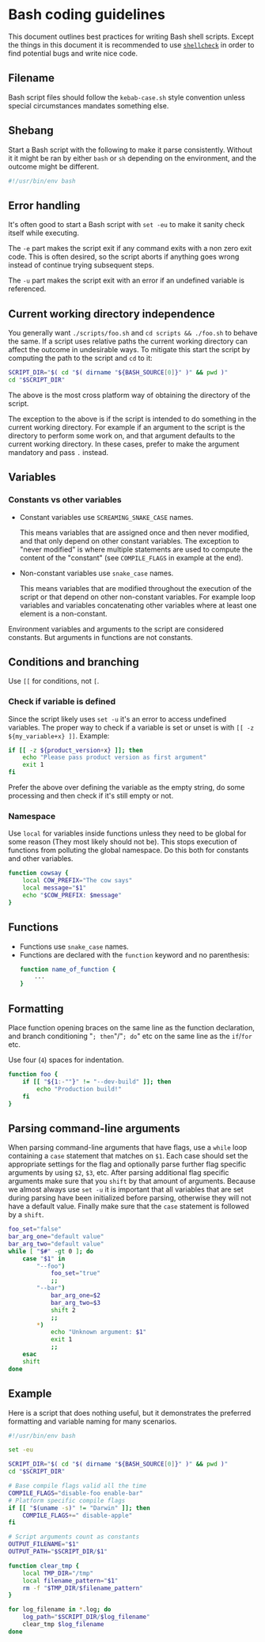 # Bash coding guidelines

This document outlines best practices for writing Bash shell scripts. Except the things in this
document it is recommended to use [`shellcheck`] in order to find potential bugs and write
nice code.

[`shellcheck`]: https://www.shellcheck.net/

## Filename

Bash script files should follow the `kebab-case.sh` style convention unless special circumstances
mandates something else.

## Shebang

Start a Bash script with the following to make it parse consistently.
Without it it might be ran by either `bash` or `sh` depending on the environment,
and the outcome might be different.

```bash
#!/usr/bin/env bash
```

## Error handling

It's often good to start a Bash script with `set -eu` to make it sanity check itself
while executing.

The `-e` part makes the script exit if any command exits with a non zero exit code.
This is often desired, so the script aborts if anything goes wrong
instead of continue trying subsequent steps.

The `-u` part makes the script exit with an error if an undefined variable is referenced.

## Current working directory independence

You generally want `./scripts/foo.sh` and `cd scripts && ./foo.sh` to behave the same.
If a script uses relative paths the current working directory can affect the outcome in
undesirable ways. To mitigate this start the script by computing the path to the script
and `cd` to it:

```bash
SCRIPT_DIR="$( cd "$( dirname "${BASH_SOURCE[0]}" )" && pwd )"
cd "$SCRIPT_DIR"
```

The above is the most cross platform way of obtaining the directory of the script.

The exception to the above is if the script is intended to do something in the current
working directory. For example if an argument to the script is the directory to perform
some work on, and that argument defaults to the current working directory. In these cases,
prefer to make the argument mandatory and pass `.` instead.

## Variables

### Constants vs other variables

* Constant variables use `SCREAMING_SNAKE_CASE` names.

  This means variables that are assigned once and then never modified, and that only depend on
  other constant variables. The exception to "never modified" is where multiple statements are
  used to compute the content of the "constant" (see `COMPILE_FLAGS` in example at the end).

* Non-constant variables use `snake_case` names.

  This means variables that are modified throughout the execution of the script or that depend
  on other non-constant variables. For example loop variables and variables concatenating other
  variables where at least one element is a non-constant.

Environment variables and arguments to the script are considered constants. But arguments in
functions are not constants.

## Conditions and branching

Use `[[` for conditions, not `[`.

### Check if variable is defined

Since the script likely uses `set -u` it's an error to access undefined variables. The proper way
to check if a variable is set or unset is with `[[ -z ${my_variable+x} ]]`. Example:

```bash
if [[ -z ${product_version+x} ]]; then
    echo "Please pass product version as first argument"
    exit 1
fi
```

Prefer the above over defining the variable as the empty string, do some processing and then check
if it's still empty or not.

### Namespace

Use `local` for variables inside functions unless they need to be global for some reason
(They most likely should not be). This stops execution of functions from polluting the global
namespace. Do this both for constants and other variables.

```bash
function cowsay {
    local COW_PREFIX="The cow says"
    local message="$1"
    echo "$COW_PREFIX: $message"
}
```

## Functions

* Functions use `snake_case` names.
* Functions are declared with the `function` keyword and no parenthesis:
  ```bash
  function name_of_function {
      ...
  }
  ```

## Formatting

Place function opening braces on the same line as the function declaration, and branch
conditioning "`; then`"/"`; do`" etc on the same line as the `if`/`for` etc.

Use four (`4`) spaces for indentation.

```bash
function foo {
    if [[ "${1:-""}" != "--dev-build" ]]; then
        echo "Production build!"
    fi
}
```

## Parsing command-line arguments

When parsing command-line arguments that have flags, use a `while` loop containing a `case`
statement that matches on `$1`. Each case should set the appropriate settings for the flag and
optionally parse further flag specific arguments by using `$2`, `$3`, etc.
After parsing additional flag specific arguments make sure that you `shift` by that amount of
arguments. Because we almost always use `set -u` it is important that all variables that are set
during parsing have been initialized before parsing, otherwise they will not have a default value.
Finally make sure that the `case` statement is followed by a `shift`.

```bash
foo_set="false"
bar_arg_one="default value"
bar_arg_two="default value"
while [ "$#" -gt 0 ]; do
    case "$1" in
        "--foo")
            foo_set="true"
            ;;
        "--bar")
            bar_arg_one=$2
            bar_arg_two=$3
            shift 2
            ;;
        *)
            echo "Unknown argument: $1"
            exit 1
            ;;
    esac
    shift
done
```

## Example

Here is a script that does nothing useful, but it demonstrates the preferred formatting
and variable naming for many scenarios.

```bash
#!/usr/bin/env bash

set -eu

SCRIPT_DIR="$( cd "$( dirname "${BASH_SOURCE[0]}" )" && pwd )"
cd "$SCRIPT_DIR"

# Base compile flags valid all the time
COMPILE_FLAGS="disable-foo enable-bar"
# Platform specific compile flags
if [[ "$(uname -s)" != "Darwin" ]]; then
    COMPILE_FLAGS+=" disable-apple"
fi

# Script arguments count as constants
OUTPUT_FILENAME="$1"
OUTPUT_PATH="$SCRIPT_DIR/$1"

function clear_tmp {
    local TMP_DIR="/tmp"
    local filename_pattern="$1"
    rm -f "$TMP_DIR/$filename_pattern"
}

for log_filename in *.log; do
    log_path="$SCRIPT_DIR/$log_filename"
    clear_tmp $log_filename
done
```
